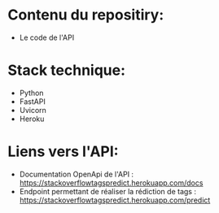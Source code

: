 # Contenu du repositiry:
- Le code de l'API
# Stack technique:
- Python
- FastAPI
- Uvicorn
- Heroku
# Liens vers l'API:
- Documentation OpenApi de l'API : https://stackoverflowtagspredict.herokuapp.com/docs
- Endpoint permettant de réaliser la rédiction de tags : https://stackoverflowtagspredict.herokuapp.com/predict



